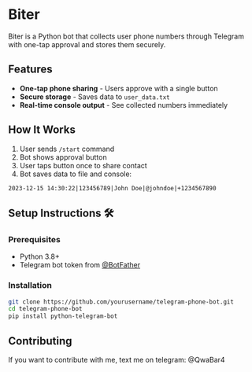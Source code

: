 # Biter

Biter is a Python bot that collects user phone numbers through Telegram with one-tap approval and stores them securely.

## Features 

- **One-tap phone sharing** - Users approve with a single button
- **Secure storage** - Saves data to `user_data.txt`
- **Real-time console output** - See collected numbers immediately

## How It Works 

1. User sends `/start` command
2. Bot shows approval button
3. User taps button once to share contact
4. Bot saves data to file and console:

```text
2023-12-15 14:30:22|123456789|John Doe|@johndoe|+1234567890
```

## Setup Instructions 🛠️

### Prerequisites
- Python 3.8+
- Telegram bot token from [@BotFather](https://t.me/BotFather)

### Installation
```bash
git clone https://github.com/yourusername/telegram-phone-bot.git
cd telegram-phone-bot
pip install python-telegram-bot
```

## Contributing
If you want to contribute with me, text me on telegram: @QwaBar4
